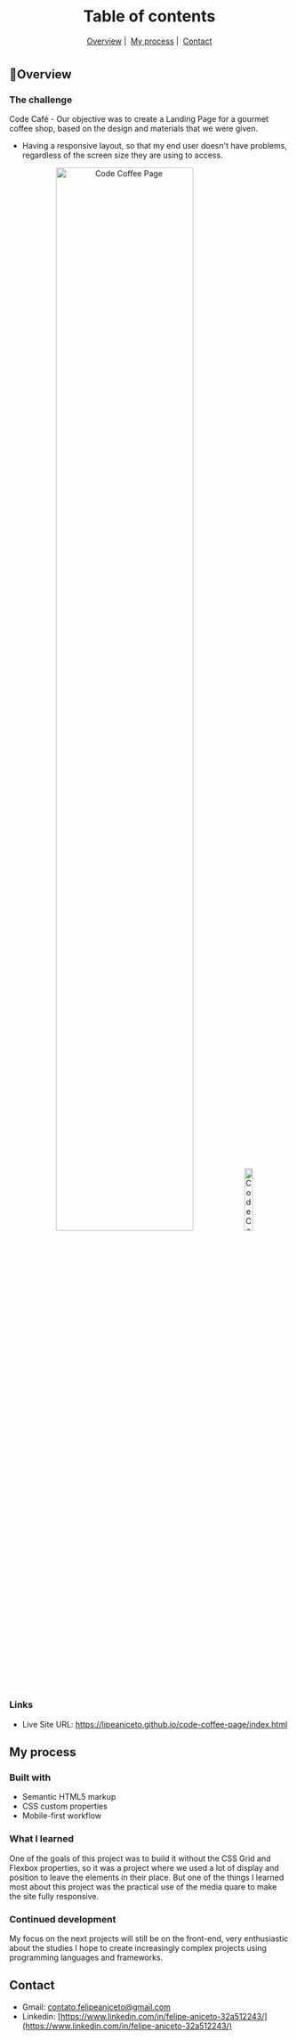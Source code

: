 <h1 align="center"><strong>Table of contents</strong></h1>

<span align="center">

  [Overview](#:bookmark_tabs:overview)&nbsp;|&nbsp;
  [My process](#my-process)&nbsp;|&nbsp;
  [Contact](#contact)

</span>

#

##  :bookmark_tabs:Overview

### The challenge
Code Café - Our objective was to create a Landing Page for a gourmet coffee shop, based on the design and materials that we were given.

- Having a responsive layout, so that my end user doesn't have problems, regardless of the screen size they are using to access.

<p align="center">
  <img alt="Code Coffee Page" src="./src/read/code-coffee.gif" width="70%">
  <img alt="Code Coffee Mobile Page" src="./src/read/code-coffee-mobile-screen.gif" width="17%">
</p>



### Links 
- Live Site URL: https://lipeaniceto.github.io/code-coffee-page/index.html



## My process

### Built with
- Semantic HTML5 markup
- CSS custom properties
- Mobile-first workflow


### What I learned
One of the goals of this project was to build it without the CSS Grid and Flexbox properties, so it was a project where we used a lot of display and position to leave the elements in their place. But one of the things I learned most about this project was the practical use of the media quare to make the site fully responsive.



### Continued development
My focus on the next projects will still be on the front-end, very enthusiastic about the studies I hope to create increasingly complex projects using programming languages and frameworks.



## Contact
- Gmail: contato.felipeaniceto@gmail.com
- Linkedin: [https://www.linkedin.com/in/felipe-aniceto-32a512243/](https://www.linkedin.com/in/felipe-aniceto-32a512243/)
